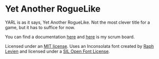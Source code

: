 # Yet Another RogueLike

YARL is as it says, Yet Another RogueLike. Not the most clever title for a game, but it has to suffice for now.

You can find a documentation [here](https://izdwuut.github.io/YARL/docs) and [here](https://trello.com/b/D2fDQmGj/yarl) is my scrum board.

Licensed under an [MIT license](LICENSE). Uses an Inconsolata font created by [Raph Levien](http://levien.com) and licensed under a [SIL Open Font License](assets/Inconsolata-LICENSE).

